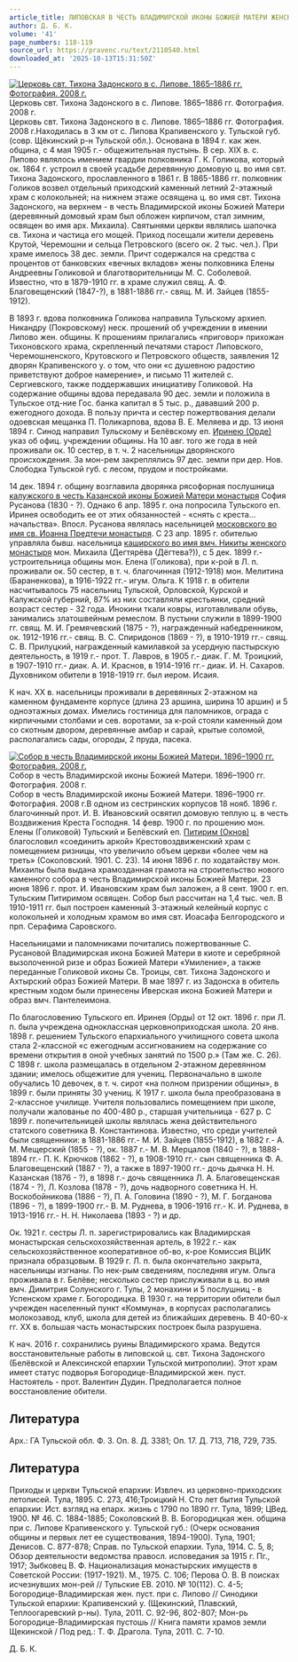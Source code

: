 ```yaml
---
article_title: ЛИПОВСКАЯ В ЧЕСТЬ ВЛАДИМИРСКОЙ ИКОНЫ БОЖИЕЙ МАТЕРИ ЖЕНСКАЯ ПУСТЫНЬ
author: Д. Б. К.
volume: '41'
page_numbers: 118-119
source_url: https://pravenc.ru/text/2110540.html
downloaded_at: '2025-10-13T15:31:50Z'
---
```


[![Церковь свт. Тихона Задонского в с. Липове. 1865–1886 гг. Фотография. 2008 г.](https://pravenc.ru/data/2017/02/28/1236677747/i200.jpg "Кликните для увеличения картинки")](https://pravenc.ru/data/2017/02/28/1236677747/i400.jpg)Церковь свт. Тихона Задонского в с. Липове. 1865–1886 гг. Фотография. 2008 г.  
Церковь свт. Тихона Задонского в с. Липове. 1865–1886 гг. Фотография. 2008 г.Находилась в 3 км от с. Липова Крапивенского у. Тульской губ. (совр. Щёкинский р-н Тульской обл.). Основана в 1894 г. как жен. община, с 4 мая 1905 г.- общежительная пустынь. В сер. XIX в. с. Липово являлось имением гвардии полковника Г. К. Голикова, который ок. 1864 г. устроил в своей усадьбе деревянную домовую ц. во имя свт. Тихона Задонского, прославленного в 1861 г. В 1865-1886 гг. полковник Голиков возвел отдельный приходский каменный летний 2-этажный храм с колокольней; на нижнем этаже освящена ц. во имя свт. Тихона Задонского, на верхнем - в честь Владимирской иконы Божией Матери (деревянный домовый храм был обложен кирпичом, стал зимним, освящен во имя арх. Михаила). Святынями церкви являлись шапочка св. Тихона и частица его мощей. Приход посещали жители деревень Крутой, Черемошни и сельца Петровского (всего ок. 2 тыс. чел.). При храме имелось 38 дес. земли. Причт содержался на средства с процентов от банковских «вечных вкладов» жены полковника Елены Андреевны Голиковой и благотворительницы М. С. Соболевой. Известно, что в 1879-1910 гг. в храме служил свящ. А. Ф. Благовещенский (1847-?), в 1881-1886 гг.- свящ. М. И. Зайцев (1855-1912).

В 1893 г. вдова полковника Голикова направила Тульскому архиеп. Никандру (Покровскому) неск. прошений об учреждении в имении Липово жен. общины. К прошениям прилагались «приговор» прихожан Тихоновского храма, скрепленный печатями старост Липовского, Черемошненского, Крутовского и Петровского обществ, заявления 12 дворян Крапивенского у. о том, что они «с душевною радостию приветствуют доброе намерение», и письмо 11 жителей с. Сергиевского, также поддержавших инициативу Голиковой. На содержание общины вдова передавала 90 дес. земли и положила в Тульское отд-ние Гос. банка капитал в 5 тыс. р., дававший 200 р. ежегодного дохода. В пользу причта и сестер пожертвования делали одоевская мещанка П. Поликарпова, вдова В. Е. Меляева и др. 13 июня 1894 г. Синод направил Тульскому и Белёвскому еп. [Иринею (Орде)](<https://pravenc.ru/text/Иринею (Орде).html>) указ об офиц. учреждении общины. На 10 авг. того же года в ней проживали ок. 10 сестер, в т. ч. 2 насельницы дворянского происхождения. За мон-рем закреплялись 97 дес. земли при дер. Нов. Слободка Тульской губ. с лесом, прудом и постройками.

14 дек. 1894 г. общину возглавила дворянка рясофорная послушница [калужского в честь Казанской иконы Божией Матери монастыря](<https://pravenc.ru/text/калужского в честь Казанской иконы Божией Матери монастыря.html>) София Русанова (1830 - ?). Однако 6 апр. 1895 г. она попросила Тульского еп. Иринея освободить ее от этих обязанностей - «снять с креста... начальства». Впосл. Русанова являлась насельницей [московского во имя св. Иоанна Предтечи монастыря](<https://pravenc.ru/text/московского во имя св  Иоанна Предтечи монастыря.html>). С 23 апр. 1895 г. обителью управляла бывш. насельница [каширского во имя вмч. Никиты женского монастыря](<https://pravenc.ru/text/каширского во имя вмч  Никиты женского монастыря.html>) мон. Михаила (Дегтярёва (Дёгтева?)), с 5 дек. 1899 г.- устроительница общины мон. Елена (Голикова), при к-рой в Л. п. проживали ок. 50 сестер, в т. ч. благочинная (1912-1918) мон. Мелитина (Бараненкова), в 1916-1922 гг.- игум. Ольга. К 1918 г. в обители насчитывалось 75 насельниц Тульской, Орловской, Курской и Калужской губерний, 87% из них составляли крестьянки, средний возраст сестер - 32 года. Инокини ткали ковры, изготавливали обувь, занимались златошвейным ремеслом. В пустыни служили в 1899-1900 гг. свящ. М. И. Гремячевский (1875 - ?), награжденный набедренником, ок. 1912-1916 гг.- свящ. В. С. Спиридонов (1869 - ?), в 1910-1919 гг.- свящ. С. В. Прилуцкий, награжденный камилавкой за усердную пастырскую деятельность, в 1919 г.- прот. Т. Лавров, в 1905 г.- диак. Г. М. Троицкий, в 1907-1910 гг.- диак. А. И. Краснов, в 1914-1916 гг.- диак. И. Н. Сахаров. Духовником обители в 1918-1919 гг. был иером. Исаия.

К нач. XX в. насельницы проживали в деревянных 2-этажном на каменном фундаменте корпусе (длина 23 аршина, ширина 10 аршин) и 5 одноэтажных домах. Имелись гостиница для паломников, ограда с кирпичными столбами и сев. воротами, за к-рой стояли каменный дом со скотным двором, деревянные амбар и сарай, крытые соломой, располагались сады, огороды, 2 пруда, пасека.

[![Собор в честь Владимирской иконы Божией Матери. 1896–1900 гг. Фотография. 2008 г.](https://pravenc.ru/data/2017/02/28/1236677727/i200.jpg "Кликните для увеличения картинки")](https://pravenc.ru/data/2017/02/28/1236677727/i400.jpg)Собор в честь Владимирской иконы Божией Матери. 1896–1900 гг. Фотография. 2008 г.  
Собор в честь Владимирской иконы Божией Матери. 1896–1900 гг. Фотография. 2008 г.В одном из сестринских корпусов 18 нояб. 1896 г. благочинный прот. И. В. Ивановский освятил домовую теплую ц. в честь Воздвижения Креста Господня. 14 февр. 1900 г. по прошению мон. Елены (Голиковой) Тульский и Белёвский еп. [Питирим (Окнов)](<https://pravenc.ru/text/Питирим (Окнов).html>) благословил «соединить аркой» Крестовоздвиженский храм с помещением ризницы, что увеличило объем церкви «более чем на треть» (Соколовский. 1901. С. 23). 14 июня 1896 г. по ходатайству мон. Михаилы была выдана храмозданная грамота на строительство нового каменного собора в честь Владимирской иконы Божией Матери. 23 июня 1896 г. прот. И. Ивановским храм был заложен, а 8 сент. 1900 г. еп. Тульским Питиримом освящен. Собор был рассчитан на 1,4 тыс. чел. В 1910-1911 гг. был построен каменный 3-этажный келейный корпус с колокольней и холодным храмом во имя свт. Иоасафа Белгородского и прп. Серафима Саровского.

Насельницами и паломниками почитались пожертвованные С. Русановой Владимирская икона Божией Матери в киоте и серебряной вызолоченной ризе и образ Божией Матери «Умиление», а также переданные Голиковой иконы Св. Троицы, свт. Тихона Задонского и Ахтырский образ Божией Матери. В мае 1897 г. из Задонска в обитель крестным ходом были принесены Иверская икона Божией Матери и образ вмч. Пантелеимона.

По благословению Тульского еп. Иринея (Орды) от 12 окт. 1896 г. при Л. п. была учреждена одноклассная церковноприходская школа. 20 янв. 1898 г. решением Тульского епархиального училищного совета школа стала 2-классной «с ежегодным ассигнованием на содержание со времени открытия в оной учебных занятий по 1500 р.» (Там же. С. 26). С 1898 г. школа размещалась в отдельном 2-этажном деревянном здании; имелось общежитие для учениц. Первоначально в школе обучались 10 девочек, в т. ч. сирот «на полном призрении общины», в 1899 г. были приняты 30 учениц. К 1917 г. школа была преобразована в 2-классное училище. Учителя пользовались помещением при школе, получали жалованье по 400-480 р., старшая учительница - 627 р. С 1899 г. попечительницей школы являлась жена действительного статского советника В. Константинова. Известно, что среди учителей были священники: в 1881-1886 гг.- М. И. Зайцев (1855-1912), в 1882 г.- А. М. Мещерский (1855 - ?), ок. 1887 г.- М. В. Мерцалов (1840 - ?), в 1888-1894 гг.- П. К. Крючков (1862 - ?), в 1908-1910 гг.- сын священника Ф. А. Благовещенский (1887 - ?), а также в 1897-1900 гг.- дочь дьячка Н. Н. Казанская (1876 - ?), в 1898 г.- дочь священника Л. А. Благовещенская (1874 - ?), Л. Козлова (1878 - ?), дочь надворного советника Н. Н. Воскобойникова (1886 - ?), П. А. Головина (1890 - ?), М. Г. Богданова (1896 - ?), в 1899-1900 гг.- В. М. Руднева, в 1906-1916 гг.- К. И. Руднева, в 1913-1916 гг.- Н. Н. Николаева (1893 - ?) и др.

Ок. 1921 г. сестры Л. п. зарегистрировались как Владимирская монастырская сельскохозяйственная артель, в 1922 г.- как сельскохозяйственное кооперативное об-во, к-рое Комиссия ВЦИК признала образцовым. В 1929 г. Л. п. была окончательно закрыта, насельницы изгнаны. По нек-рым сведениям, последняя игум. Ольга проживала в г. Белёве; несколько сестер прислуживали в ц. во имя вмч. Димитрия Солунского г. Тулы, 2 монахини и 5 послушниц - в Успенском храме г. Богородицка. В 1930 г. на территории обители был учрежден населенный пункт «Коммуна», в корпусах располагались молокозавод, клуб, школа для детей из ближайших деревень. В 40-60-х гг. XX в. большая часть монастырских построек была разрушена.

К нач. 2016 г. сохранились руины Владимирского храма. Ведутся восстановительные работы в липовской ц. свт. Тихона Задонского (Белёвской и Алексинской епархии Тульской митрополии). Этот храм имеет статус подворья Богородице-Владимирской жен. пуст. Настоятель - прот. Валентин Дудин. Предполагается полное восстановление обители.

## Литература

Арх.: ГА Тульской обл. Ф. 3. Оп. 8. Д. 3381; Оп. 17. Д. 713, 718, 729, 735.

## Литература

Приходы и церкви Тульской епархии: Извлеч. из церковно-приходских летописей. Тула, 1895. С. 273, 416;Троицкий Н. Сто лет бытия Тульской епархии: Ист. взгляд на епарх. жизнь с 1790 по 1890 гг. Тула, 1899; ЦВед. 1900. № 46. С. 1884-1885; Соколовский В. В. Богородицкая жен. община при с. Липове Крапивенского у. Тульской губ.: (Очерк основания общины и первых лет ее существования, 1894-1900). Тула, 1901; Денисов. С. 877-878; Справ. по Тульской епархии. Тула, 1914. C. 5, 8; Обзор деятельности ведомства правосл. исповедания за 1915 г. Пг., 1917; Зыбковец В. Ф. Национализация монастырских имуществ в Советской России: (1917-1921). М., 1975. С. 106; Перова О. В. В поисках исчезнувших мон-рей // Тульские ЕВ. 2010. № 10(112). С. 4-5; Богородице-Владимирская жен. пуст. при с. Липово // Синодики Тульской епархии: Крапивенский у. (Щекинский, Плавский, Теплоогаревский р-ны). Тула, 2011. С. 92-96, 802-807; Мон-рь Богородице-Владимирская пустошь // Книга памяти храмов земли Щекинской / Под ред.: Т. Ф. Драгола. Тула, 2011. С. 7-10.

Д. Б. К.
